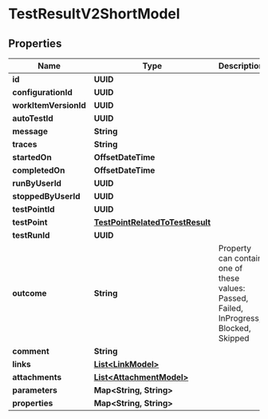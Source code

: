 

# TestResultV2ShortModel


## Properties

| Name | Type | Description | Notes |
|------------ | ------------- | ------------- | -------------|
|**id** | **UUID** |  |  [optional] |
|**configurationId** | **UUID** |  |  [optional] |
|**workItemVersionId** | **UUID** |  |  [optional] |
|**autoTestId** | **UUID** |  |  [optional] |
|**message** | **String** |  |  [optional] |
|**traces** | **String** |  |  [optional] |
|**startedOn** | **OffsetDateTime** |  |  [optional] |
|**completedOn** | **OffsetDateTime** |  |  [optional] |
|**runByUserId** | **UUID** |  |  [optional] |
|**stoppedByUserId** | **UUID** |  |  [optional] |
|**testPointId** | **UUID** |  |  [optional] |
|**testPoint** | [**TestPointRelatedToTestResult**](TestPointRelatedToTestResult.md) |  |  [optional] |
|**testRunId** | **UUID** |  |  [optional] |
|**outcome** | **String** | Property can contain one of these values: Passed, Failed, InProgress, Blocked, Skipped |  [optional] |
|**comment** | **String** |  |  [optional] |
|**links** | [**List&lt;LinkModel&gt;**](LinkModel.md) |  |  [optional] |
|**attachments** | [**List&lt;AttachmentModel&gt;**](AttachmentModel.md) |  |  [optional] |
|**parameters** | **Map&lt;String, String&gt;** |  |  [optional] |
|**properties** | **Map&lt;String, String&gt;** |  |  [optional] |



